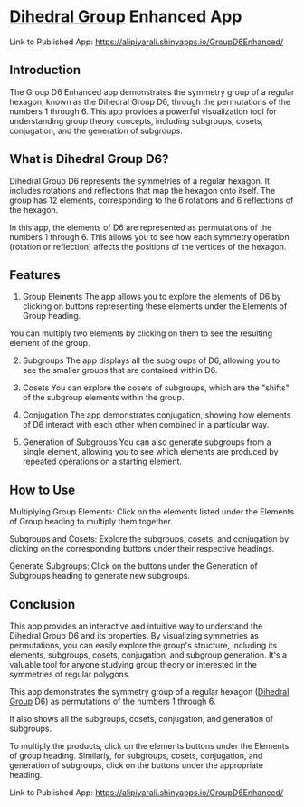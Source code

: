 # [Dihedral Group](https://en.wikipedia.org/wiki/Dihedral_group#Elements) Enhanced App

Link to Published App: https://alipiyarali.shinyapps.io/GroupD6Enhanced/

## Introduction

The Group D6 Enhanced app demonstrates the symmetry group of a regular hexagon, known as the Dihedral Group D6, through the permutations of the numbers 1 through 6. This app provides a powerful visualization tool for understanding group theory concepts, including subgroups, cosets, conjugation, and the generation of subgroups.

## What is Dihedral Group D6?

Dihedral Group D6 represents the symmetries of a regular hexagon. It includes rotations and reflections that map the hexagon onto itself. The group has 12 elements, corresponding to the 6 rotations and 6 reflections of the hexagon.

In this app, the elements of D6 are represented as permutations of the numbers 1 through 6. This allows you to see how each symmetry operation (rotation or reflection) affects the positions of the vertices of the hexagon.

## Features

1. Group Elements
The app allows you to explore the elements of D6 by clicking on buttons representing these elements under the Elements of Group heading.

You can multiply two elements by clicking on them to see the resulting element of the group.

2. Subgroups
The app displays all the subgroups of D6, allowing you to see the smaller groups that are contained within D6.

3. Cosets
You can explore the cosets of subgroups, which are the "shifts" of the subgroup elements within the group.

4. Conjugation
The app demonstrates conjugation, showing how elements of D6 interact with each other when combined in a particular way.

5. Generation of Subgroups
You can also generate subgroups from a single element, allowing you to see which elements are produced by repeated operations on a starting element.

## How to Use

Multiplying Group Elements: Click on the elements listed under the Elements of Group heading to multiply them together.

Subgroups and Cosets: Explore the subgroups, cosets, and conjugation by clicking on the corresponding buttons under their respective headings.

Generate Subgroups: Click on the buttons under the Generation of Subgroups heading to generate new subgroups.

## Conclusion

This app provides an interactive and intuitive way to understand the Dihedral Group D6 and its properties. By visualizing symmetries as permutations, you can easily explore the group's structure, including its elements, subgroups, cosets, conjugation, and subgroup generation. It's a valuable tool for anyone studying group theory or interested in the symmetries of regular polygons.



This app demonstrates the symmetry group of a regular hexagon ([Dihedral Group](https://en.wikipedia.org/wiki/Dihedral_group#Elements) D6) as permutations of the numbers 1 through 6.  

It also shows all the subgroups, cosets, conjugation, and generation of subgroups.

To multiply the products, click on the elements buttons under the Elements of group heading. Similarly, for subgroups, cosets, conjugation, and generation of subgroups, click on the buttons under the appropriate heading.

Link to Published App: https://alipiyarali.shinyapps.io/GroupD6Enhanced/
